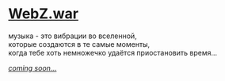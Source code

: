 # [WebZ.war](http://music.disasterpeace.com/album/the-floor-is-jelly-ost)

музыка - это вибрации во вселенной,  
которые создаются в те самые моменты,  
когда тебе хоть немножечко удаётся приостановить время...

[*сoming soon...*](server-jar.md)
